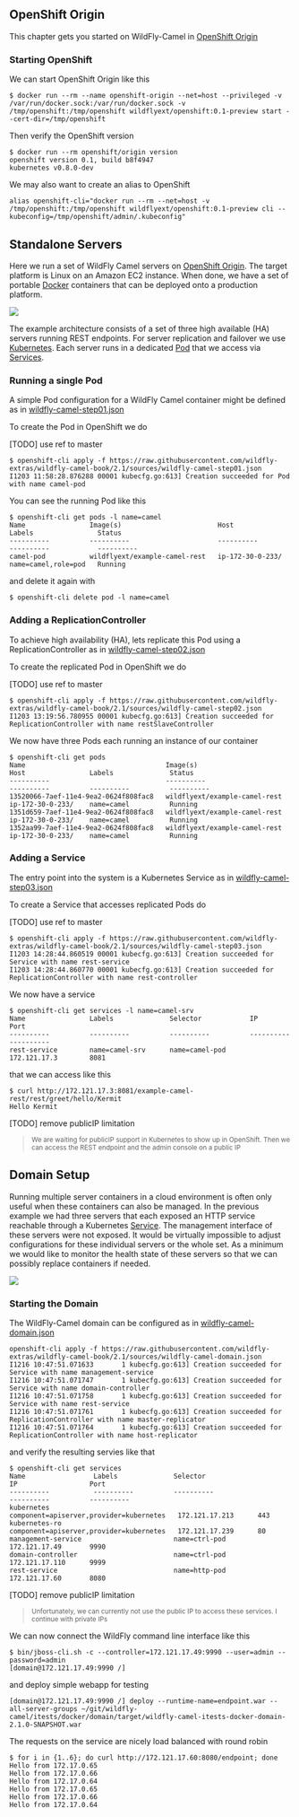 ## OpenShift Origin

This chapter gets you started on WildFly-Camel in [OpenShift Origin](https://github.com/openshift/origin)  


### Starting OpenShift

We can start OpenShift Origin like this

```
$ docker run --rm --name openshift-origin --net=host --privileged -v /var/run/docker.sock:/var/run/docker.sock -v /tmp/openshift:/tmp/openshift wildflyext/openshift:0.1-preview start --cert-dir=/tmp/openshift
```

Then verify the OpenShift version

```
$ docker run --rm openshift/origin version
openshift version 0.1, build b8f4947
kubernetes v0.8.0-dev
```

We may also want to create an alias to OpenShift

```
alias openshift-cli="docker run --rm --net=host -v /tmp/openshift:/tmp/openshift wildflyext/openshift:0.1-preview cli --kubeconfig=/tmp/openshift/admin/.kubeconfig"
```

## Standalone Servers

Here we run a set of WildFly Camel servers on [OpenShift Origin](https://github.com/openshift/origin). The target platform is Linux on an Amazon EC2 instance. When done, we have a set of portable [Docker](https://www.docker.io/) containers that can be deployed onto a production platform.

![](../images/example-rest-design.png)

The example architecture consists of a set of three high available (HA) servers running REST endpoints. For server replication and failover we use [Kubernetes](http://kubernetes.io). Each server runs in a dedicated [Pod](https://github.com/GoogleCloudPlatform/kubernetes/blob/master/docs/pods.md) that we access via [Services](https://github.com/GoogleCloudPlatform/kubernetes/blob/master/docs/services.md).


### Running a single Pod

A simple Pod configuration for a WildFly Camel container might be defined as in [wildfly-camel-step01.json](../sources/wildfly-camel-step01.json)

To create the Pod in OpenShift we do

[TODO] use ref to master

```
$ openshift-cli apply -f https://raw.githubusercontent.com/wildfly-extras/wildfly-camel-book/2.1/sources/wildfly-camel-step01.json
I1203 11:58:28.876288 00001 kubecfg.go:613] Creation succeeded for Pod with name camel-pod
```

You can see the running Pod like this

```
$ openshift-cli get pods -l name=camel
Name                Image(s)                        Host                Labels                Status
----------          ----------                      ----------          ----------            ----------
camel-pod           wildflyext/example-camel-rest   ip-172-30-0-233/    name=camel,role=pod   Running
```

and delete it again with

```
$ openshift-cli delete pod -l name=camel
```

### Adding a ReplicationController

To achieve high availability (HA), lets replicate this Pod using a ReplicationController as in [wildfly-camel-step02.json](../sources/wildfly-camel-step02.json)

To create the replicated Pod in OpenShift we do

[TODO] use ref to master

```
$ openshift-cli apply -f https://raw.githubusercontent.com/wildfly-extras/wildfly-camel-book/2.1/sources/wildfly-camel-step02.json
I1203 13:19:56.780955 00001 kubecfg.go:613] Creation succeeded for ReplicationController with name restSlaveController
```

We now have three Pods each running an instance of our container

```
$ openshift-cli get pods
Name                                   Image(s)                        Host                Labels              Status
----------                             ----------                      ----------          ----------          ----------
13520066-7aef-11e4-9ea2-0624f808fac8   wildflyext/example-camel-rest   ip-172-30-0-233/    name=camel          Running
1351d659-7aef-11e4-9ea2-0624f808fac8   wildflyext/example-camel-rest   ip-172-30-0-233/    name=camel          Running
1352aa99-7aef-11e4-9ea2-0624f808fac8   wildflyext/example-camel-rest   ip-172-30-0-233/    name=camel          Running

```

### Adding a Service

The entry point into the system is a Kubernetes Service as in [wildfly-camel-step03.json](../sources/wildfly-camel-step03.json)

To create a Service that accesses replicated Pods do

[TODO] use ref to master

```
$ openshift-cli apply -f https://raw.githubusercontent.com/wildfly-extras/wildfly-camel-book/2.1/sources/wildfly-camel-step03.json
I1203 14:28:44.860519 00001 kubecfg.go:613] Creation succeeded for Service with name rest-service
I1203 14:28:44.860770 00001 kubecfg.go:613] Creation succeeded for ReplicationController with name rest-controller
```

We now have a service

```
$ openshift-cli get services -l name=camel-srv
Name                Labels              Selector            IP                  Port
----------          ----------          ----------          ----------          ----------
rest-service        name=camel-srv      name=camel-pod      172.121.17.3        8081
```

that we can access like this

```
$ curl http://172.121.17.3:8081/example-camel-rest/rest/greet/hello/Kermit
Hello Kermit
```

[TODO] remove publicIP limitation

> <small>We are waiting for publicIP support in Kubernetes to show up in OpenShift. Then we can access the REST endpoint and the admin console on a public IP</small>

## Domain Setup

Running multiple server containers in a cloud environment is often only useful when these containers can also be managed. In the previous example we had three servers that each exposed an HTTP service reachable through a Kubernetes [Service](https://github.com/GoogleCloudPlatform/kubernetes/blob/master/docs/services.md). The management interface of these servers were not exposed. It would be virtually impossible to adjust configurations for these individual servers or the whole set. As a minimum we would like to monitor the health state of these servers so that we can possibly replace containers if needed.

![](../images/example-domain-design.png)


### Starting the Domain

The WildFly-Camel domain can be configured as in [wildfly-camel-domain.json](../sources/wildfly-camel-domain.json)

```
openshift-cli apply -f https://raw.githubusercontent.com/wildfly-extras/wildfly-camel-book/2.1/sources/wildfly-camel-domain.json
I1216 10:47:51.071633       1 kubecfg.go:613] Creation succeeded for Service with name management-service
I1216 10:47:51.071747       1 kubecfg.go:613] Creation succeeded for Service with name domain-controller
I1216 10:47:51.071758       1 kubecfg.go:613] Creation succeeded for Service with name rest-service
I1216 10:47:51.071761       1 kubecfg.go:613] Creation succeeded for ReplicationController with name master-replicator
I1216 10:47:51.071764       1 kubecfg.go:613] Creation succeeded for ReplicationController with name host-replicator

```

and verify the resulting servies like that
```
$ openshift-cli get services
Name                 Labels              Selector                                  IP                  Port
----------           ----------          ----------                                ----------          ----------
kubernetes                               component=apiserver,provider=kubernetes   172.121.17.213      443
kubernetes-ro                            component=apiserver,provider=kubernetes   172.121.17.239      80
management-service                       name=ctrl-pod                             172.121.17.49       9990
domain-controller                        name=ctrl-pod                             172.121.17.110      9999
rest-service                             name=http-pod                             172.121.17.60       8080
```

[TODO] remove publicIP limitation

> <small>Unfortunately, we can currently not use the public IP to access these services. I continue with private IPs</small>

We can now connect the WildFly command line interface like this

```
$ bin/jboss-cli.sh -c --controller=172.121.17.49:9990 --user=admin --password=admin
[domain@172.121.17.49:9990 /]
```

and deploy simple webapp for testing

```
[domain@172.121.17.49:9990 /] deploy --runtime-name=endpoint.war --all-server-groups ~/git/wildfly-camel/itests/docker/domain/target/wildfly-camel-itests-docker-domain-2.1.0-SNAPSHOT.war
```

The requests on the service are nicely load balanced with round robin

```
$ for i in {1..6}; do curl http://172.121.17.60:8080/endpoint; done
Hello from 172.17.0.65
Hello from 172.17.0.66
Hello from 172.17.0.64
Hello from 172.17.0.65
Hello from 172.17.0.66
Hello from 172.17.0.64
```

